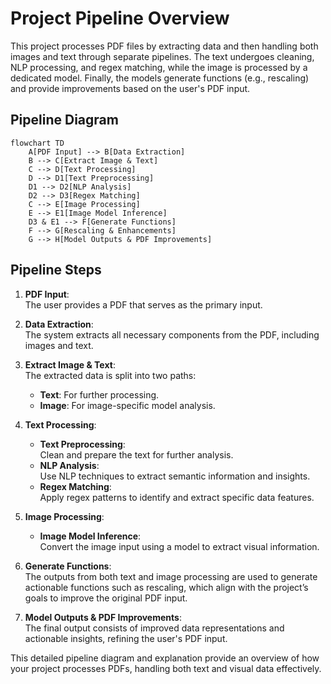 # Project Pipeline Overview

This project processes PDF files by extracting data and then handling both images and text through separate pipelines. The text undergoes cleaning, NLP processing, and regex matching, while the image is processed by a dedicated model. Finally, the models generate functions (e.g., rescaling) and provide improvements based on the user's PDF input.

## Pipeline Diagram

```mermaid
flowchart TD
    A[PDF Input] --> B[Data Extraction]
    B --> C[Extract Image & Text]
    C --> D[Text Processing]
    D --> D1[Text Preprocessing]
    D1 --> D2[NLP Analysis]
    D2 --> D3[Regex Matching]
    C --> E[Image Processing]
    E --> E1[Image Model Inference]
    D3 & E1 --> F[Generate Functions]
    F --> G[Rescaling & Enhancements]
    G --> H[Model Outputs & PDF Improvements]
```

## Pipeline Steps

1. **PDF Input**:  
   The user provides a PDF that serves as the primary input.

2. **Data Extraction**:  
   The system extracts all necessary components from the PDF, including images and text.

3. **Extract Image & Text**:  
   The extracted data is split into two paths:
   - **Text**: For further processing.
   - **Image**: For image-specific model analysis.

4. **Text Processing**:
   - **Text Preprocessing**:  
     Clean and prepare the text for further analysis.
   - **NLP Analysis**:  
     Use NLP techniques to extract semantic information and insights.
   - **Regex Matching**:  
     Apply regex patterns to identify and extract specific data features.

5. **Image Processing**:
   - **Image Model Inference**:  
     Convert the image input using a model to extract visual information.

6. **Generate Functions**:  
   The outputs from both text and image processing are used to generate actionable functions such as rescaling, which align with the project’s goals to improve the original PDF input.

7. **Model Outputs & PDF Improvements**:  
   The final output consists of improved data representations and actionable insights, refining the user's PDF input.

This detailed pipeline diagram and explanation provide an overview of how your project processes PDFs, handling both text and visual data effectively.